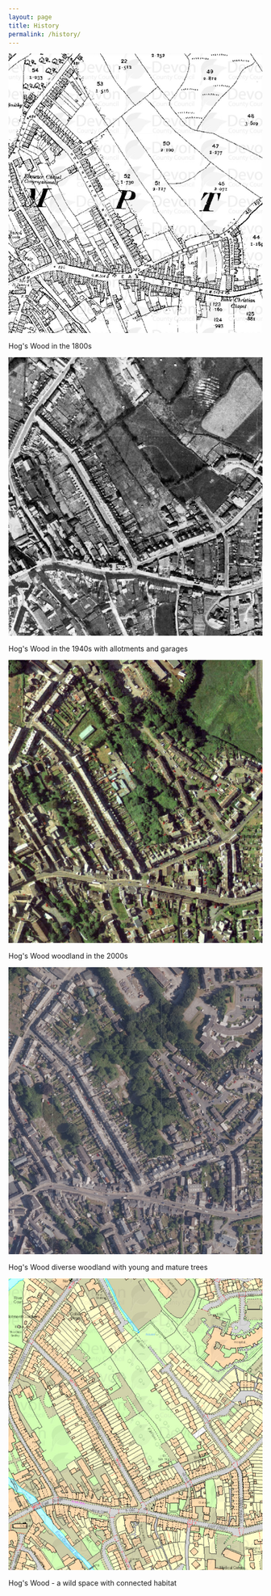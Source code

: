 ```yaml
---
layout: page
title: History
permalink: /history/
---
```


![hog's wood 1800s](/assets/images/maps/hogswood-1800s.jpg)

Hog's Wood in the 1800s

![hog's wood 1940s](/assets/images/maps/hogswood-1940s.jpg)

Hog's Wood in the 1940s with allotments and garages

![hog's wood 2000s](/assets/images/maps/hogswood-2000s.jpg)

Hog's Wood woodland in the 2000s

![hog's wood diverse woodland](/assets/images/maps/hogswood-diverse-woodland.jpg)

Hog's Wood diverse woodland with young and mature trees

![hog's wood wild space](/assets/images/maps/hogswood-wild-space.jpg)

Hog's Wood - a wild space with connected habitat
